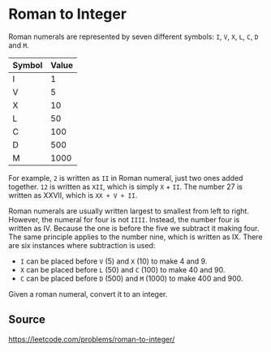 # Roman to Integer

Roman numerals are represented by seven different symbols: `I`, `V`, `X`, `L`, `C`, `D` and `M`.

| Symbol | Value |
| ------ | ----- |
| I      | 1     |
| V      | 5	 |
| X      | 10	 |
| L      | 50	 |
| C      | 100	 |
| D      | 500	 |
| M      | 1000	 |

For example, `2` is written as `II` in Roman numeral, just two ones added together. `12` is written as `XII`, which is simply `X` + `II`. The number 27 is written as XXVII, which is `XX + V + II`.

Roman numerals are usually written largest to smallest from left to right. However, the numeral for four is not `IIII`. Instead, the number four is written as IV. Because the one is before the five we subtract it making four. The same principle applies to the number nine, which is written as IX. There are six instances where subtraction is used:

- `I` can be placed before `V` (5) and `X` (10) to make 4 and 9. 
- `X` can be placed before `L` (50) and `C` (100) to make 40 and 90. 
- `C` can be placed before `D` (500) and `M` (1000) to make 400 and 900.

Given a roman numeral, convert it to an integer.

## Source

https://leetcode.com/problems/roman-to-integer/